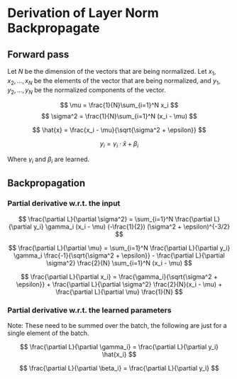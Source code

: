 # Derivation of Layer Norm Backpropagate

## Forward pass

Let $N$ be the dimension of the vectors that are being normalized. Let $x_1, x_2, ..., x_N$ be the elements of the vector that are being normalized, and $y_1, y_2, ..., y_N$ be the normalized components of the vector. 

$$ \mu = \frac{1}{N}\sum_{i=1}^N x_i $$
$$ \sigma^2 = \frac{1}{N}\sum_{i=1}^N (x_i - \mu) $$

$$ \hat{x} = \frac{x_i - \mu}{\sqrt{\sigma^2 + \epsilon}} $$

$$ y_i = \gamma_i \cdot \hat{x} + \beta_i $$

Where $\gamma_i$ and $\beta_i$ are learned. 

## Backpropagation

### Partial derivative w.r.t. the input

$$ \frac{\partial L}{\partial \sigma^2} = \sum_{i=1}^N \frac{\partial L}{\partial y_i} \gamma_i (x_i - \mu) (-\frac{1}{2}) (\sigma^2 + \epsilon)^{-3/2} $$

$$ \frac{\partial L}{\partial \mu} = \sum_{i=1}^N \frac{\partial L}{\partial y_i} \gamma_i \frac{-1}{\sqrt{\sigma^2 + \epsilon}} - \frac{\partial L}{\partial \sigma^2} \frac{2}{N} \sum_{i=1}^N (x_i - \mu) $$ 

$$ \frac{\partial L}{\partial x_i} = \frac{\gamma_i}{\sqrt{\sigma^2 + \epsilon}} + \frac{\partial L}{\partial \sigma^2} \frac{2}{N}(x_i - \mu) + \frac{\partial L}{\partial \mu} \frac{1}{N} $$ 

### Partial derivative w.r.t. the learned parameters

Note: These need to be summed over the batch, the following are just for a single element of the batch.

$$ \frac{\partial L}{\partial \gamma_i} = \frac{\partial L}{\partial y_i} \hat{x_i} $$ 

$$ \frac{\partial L}{\partial \beta_i} = \frac{\partial L}{\partial y_i} $$